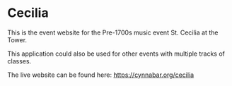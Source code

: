 # Cecilia 

This is the event website for the Pre-1700s music event St. Cecilia at the Tower.

This application could also be used for other events with multiple tracks of
classes.

The live website can be found here: https://cynnabar.org/cecilia

